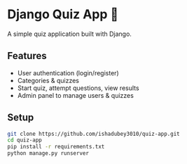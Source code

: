 # Django Quiz App 🎯

A simple quiz application built with Django.

## Features
- User authentication (login/register)
- Categories & quizzes
- Start quiz, attempt questions, view results
- Admin panel to manage users & quizzes

## Setup
```bash
git clone https://github.com/ishadubey3010/quiz-app.git
cd quiz-app
pip install -r requirements.txt
python manage.py runserver
